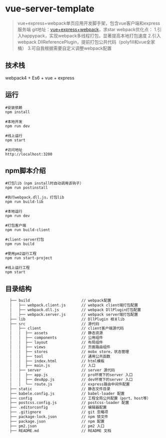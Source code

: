 ﻿# vue-server-template

> vue+express+webpack单页应用开发脚手架，包含vue客户端和express服务端
git地址：[vue+express+webpack](https://github.com/HEJIN2016/vue-server-template)，求star
webpack优化点：
1.引入happypack，实现webpack多线程打包，显著提高本地打包速度
2.引入webpack DllReferencePlugin，提前打包公共代码（polyfill和vue全家桶）
3.可自我根据需要自定义调整webpack配置



## 技术栈

webpack4 + Es6 + vue + express

## 运行

```
#安装依赖
npm install

#本地开发
npm run dev

#线上运行
npm start

#访问地址
http://localhost:3200
```

## npm脚本介绍
```
#打包lib（npm install时自动调用该钩子）
npm run postinstall

#执行webpack.dll.js，打包lib
npm run build-lib

#本地运行
npm run dev

#打包客户端
npm run build-client

#client-server打包
npm run build

#使用pm2运行工程
npm run start-project

#线上运行工程
npm start

```

## 目录结构
```txt
  ├── build                       // webpack配置
  │   ├── webpack.client.js       // webpack client端打包配置
  │   ├── webpack.dll.js          // webpack DllPlugin打包配置
  │   ├── webpack.server.js       // webpack server端打包配置
  ├── lib                         // DllPlugin 相关lib
  ├── src                         // 源代码
  │   ├── client                  // client客户端源代码
  │   │  ├── assets               // 静态资源
  │   │  ├── components           // 公用组件
  │   │  ├── layout               // 布局组件
  │   │  ├── views                // 页面路由组件
  │   │  ├── stores               // mobx store，状态管理
  │   │  ├── tool                 // 通用公共函数
  │   │  ├── index.html           // html模板
  │   │  ├── main.js              // 入口
  │   ├── server                  // server 源代码
  │   │  ├── app.js               // pro环境下的server 入口
  │   │  ├── devApp.js            // dev环境下的server 入口
  │   │  └── route.js             // express路由中间件配置
  ├── static                      // 静态文件目录
  ├── babele.config.js            // babel-loader 配置
  ├── config                      // 工程全局公共配置（port、host等）
  ├── postcss.config.js           // postcss-loader 配置
  ├── .editorconfig               // 编辑器配置
  ├── .gitignore                  // git 忽略项
  ├── package-lock.json           // npm 锁文件
  ├── package.json                // npm 配置
  ├── pm2.json                    // pm2 入口
  ├── README.md                   // README 文档
```
